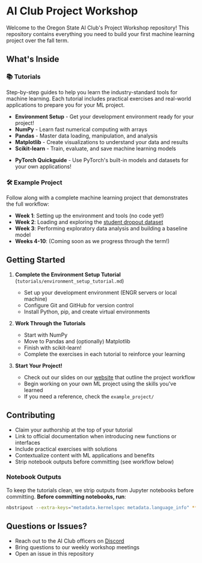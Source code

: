 # AI Club Project Workshop

Welcome to the Oregon State AI Club's Project Workshop repository! This repository contains everything you need to build your first machine learning project over the fall term.

## What's Inside

### 📚 Tutorials
Step-by-step guides to help you learn the industry-standard tools for machine learning. Each tutorial includes practical exercises and real-world applications to prepare you for your ML project.

- **Environment Setup** - Get your development environment ready for your project!
- **NumPy** - Learn fast numerical computing with arrays
- **Pandas** - Master data loading, manipulation, and analysis
- **Matplotlib** - Create visualizations to understand your data and results
- **Scikit-learn** - Train, evaluate, and save machine learning models
<!-- - **PyTorch** - Build and train neural networks -->
- **PyTorch Quickguide** - Use PyTorch's built-in models and datasets for your own applications!

### 🛠️ Example Project
Follow along with a complete machine learning project that demonstrates the full workflow:
- **Week 1**: Setting up the environment and tools (no code yet!)
- **Week 2**: Loading and exploring the [student dropout dataset](https://archive.ics.uci.edu/dataset/697/predict+students+dropout+and+academic+success)
- **Week 3**: Performing exploratory data analysis and building a baseline model
- **Weeks 4-10**: (Coming soon as we progress through the term!)

## Getting Started

1. **Complete the Environment Setup Tutorial** (`tutorials/environment_setup_tutorial.md`)
   - Set up your development environment (ENGR servers or local machine)
   - Configure Git and GitHub for version control
   - Install Python, pip, and create virtual environments

2. **Work Through the Tutorials**
   - Start with NumPy
   - Move to Pandas and (optionally) Matplotlib
   - Finish with scikit-learn!
   - Complete the exercises in each tutorial to reinforce your learning
   <!-- - Go through the PyTorch tutorial if you're ready to build your own neural network -->

3. **Start Your Project!**
   - Check out our slides on our [website](https://osu-ai.club/project-workshop) that outline the project workflow
   - Begin working on your own ML project using the skills you've learned
   - If you need a reference, check the `example_project/`

## Contributing

- Claim your authorship at the top of your tutorial
- Link to official documentation when introducing new functions or interfaces
- Include practical exercises with solutions
- Contextualize content with ML applications and benefits
- Strip notebook outputs before committing (see workflow below)

### Notebook Outputs

To keep the tutorials clean, we strip outputs from Jupyter notebooks before committing. **Before committing notebooks, run**:
```bash
nbstripout --extra-keys="metadata.kernelspec metadata.language_info" **/*.ipynb
```

## Questions or Issues?

- Reach out to the AI Club officers on [Discord](https://discord.com/invite/2rncuBvaUC)
- Bring questions to our weekly workshop meetings
- Open an issue in this repository
